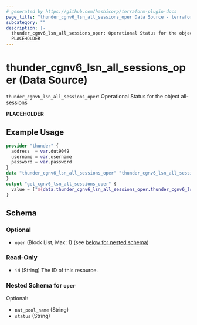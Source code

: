 ```yaml
---
# generated by https://github.com/hashicorp/terraform-plugin-docs
page_title: "thunder_cgnv6_lsn_all_sessions_oper Data Source - terraform-provider-thunder"
subcategory: ""
description: |-
  thunder_cgnv6_lsn_all_sessions_oper: Operational Status for the object all-sessions
  PLACEHOLDER
---
```


# thunder_cgnv6_lsn_all_sessions_oper (Data Source)

`thunder_cgnv6_lsn_all_sessions_oper`: Operational Status for the object all-sessions

__PLACEHOLDER__

## Example Usage

```terraform
provider "thunder" {
  address  = var.dut9049
  username = var.username
  password = var.password
}
data "thunder_cgnv6_lsn_all_sessions_oper" "thunder_cgnv6_lsn_all_sessions_oper" {
}
output "get_cgnv6_lsn_all_sessions_oper" {
  value = ["${data.thunder_cgnv6_lsn_all_sessions_oper.thunder_cgnv6_lsn_all_sessions_oper}"]
}
```

<!-- schema generated by tfplugindocs -->
## Schema

### Optional

- `oper` (Block List, Max: 1) (see [below for nested schema](#nestedblock--oper))

### Read-Only

- `id` (String) The ID of this resource.

<a id="nestedblock--oper"></a>
### Nested Schema for `oper`

Optional:

- `nat_pool_name` (String)
- `status` (String)


